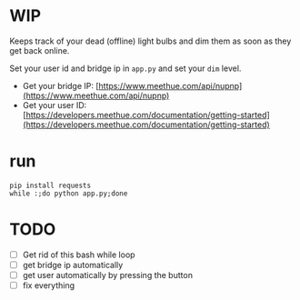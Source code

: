 # WIP
Keeps track of your dead (offline) light bulbs and dim them as soon as they get back online.

Set your user id and bridge ip in `app.py` and set your `dim` level.

* Get your bridge IP: [https://www.meethue.com/api/nupnp](https://www.meethue.com/api/nupnp)
* Get your user ID: [https://developers.meethue.com/documentation/getting-started](https://developers.meethue.com/documentation/getting-started)

# run

```
pip install requests
while :;do python app.py;done
```

# TODO

* [ ] Get rid of this bash while loop
* [ ] get bridge ip automatically
* [ ] get user automatically by pressing the button
* [ ] fix everything
